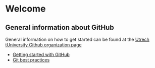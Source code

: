 # Welcome

## General information about GitHub
General information on how to get started can be found at the [Utrech tUniversity Github organization page](https://github.com/UtrechtUniversity)
- [Getting started with GitHub](https://github.com/UtrechtUniversity/getting-started)
- [Git best practices](https://github.com/UtrechtUniversity/best-practices)

